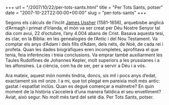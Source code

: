 +++
url = "/2007/10/22/per-tots-sants.html"
title = "Per Tots Sants, potser"
date = "2007-10-22T22:00:00+00:00"
slug = "per-tots-sants"
+++

Segons els càlculs de l’ínclit [James Ussher](https://en.wikipedia.org/wiki/James_Ussher) (1581-1656), arquebisbe anglicà d’Armagh i primat d’Irlanda, el món va ser creat per Déu Nostre Senyor tal dia com avui, 22 d’octubre, l’any 4.004 abans de Crist. Basava aquesta tesi, és clar, en la Bíblia: en les genealogies de l’Antic i del Nou Testament. Va comptar els anys d’Adam i dels fills d’Adam, dels néts, de Noè, de cada rei i profeta. Quan les dades biogràfiques eren incompletes, aprofitava el que tenia, feia inferències i treia conclusions. Va emprar també auxiliarment les Taules Rudolfines de Johannes Kepler, molt superiors a les prussianes i a les alfonsines. La ciència, com ha de ser, per a servir a Déu i a vós.

Ara mateix, aquest món només tindria, doncs, sis mil i pocs anys d’edat, exactament sis mil onze. I a mi, que tot plegat em pareixia molt més antic: gastat i espatllat inclús. Quan es degué començar a malmetre? En quin moment de la història s’accelerà d’una manera fatídica el seu envelliment? Aviat, això segur. No molt més tard del setè dia. Per Tots Sants, potser.

